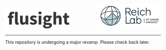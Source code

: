 <img src="./src/assets/imgs/reichlab-multiline.png" align="right">

![icon](./icon.png)

---

This repository is undergoing a major revamp. Please check back later.

